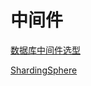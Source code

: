 # 中间件

[数据库中间件选型](数据库中间件选型/数据库中间件选型.md "数据库中间件选型")

[ShardingSphere](ShardingSphere/ShardingSphere.md "ShardingSphere")
